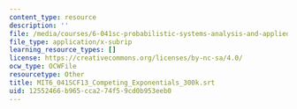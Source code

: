 ```yaml
---
content_type: resource
description: ''
file: /media/courses/6-041sc-probabilistic-systems-analysis-and-applied-probability-fall-2013/12552466b965cca274f59cd0b953eeb0_MIT6_041SCF13_Competing_Exponentials_300k.srt
file_type: application/x-subrip
learning_resource_types: []
license: https://creativecommons.org/licenses/by-nc-sa/4.0/
ocw_type: OCWFile
resourcetype: Other
title: MIT6_041SCF13_Competing_Exponentials_300k.srt
uid: 12552466-b965-cca2-74f5-9cd0b953eeb0
---
```

